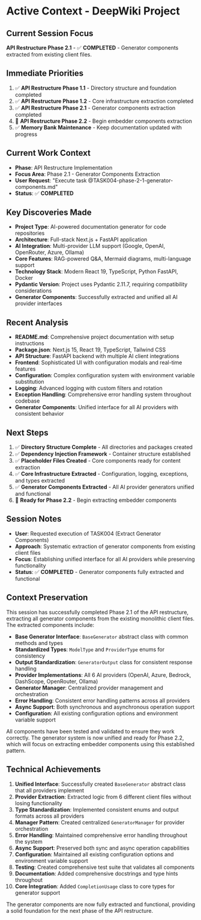 # Active Context - DeepWiki Project

## Current Session Focus
**API Restructure Phase 2.1** - ✅ **COMPLETED** - Generator components extracted from existing client files.

## Immediate Priorities
1. ✅ **API Restructure Phase 1.1** - Directory structure and foundation completed
2. ✅ **API Restructure Phase 1.2** - Core infrastructure extraction completed
3. ✅ **API Restructure Phase 2.1** - Generator components extraction completed
4. 🎯 **API Restructure Phase 2.2** - Begin embedder components extraction
5. ✅ **Memory Bank Maintenance** - Keep documentation updated with progress

## Current Work Context
- **Phase**: API Restructure Implementation
- **Focus Area**: Phase 2.1 - Generator Components Extraction
- **User Request**: "Execute task @TASK004-phase-2-1-generator-components.md"
- **Status**: ✅ **COMPLETED**

## Key Discoveries Made
- **Project Type**: AI-powered documentation generator for code repositories
- **Architecture**: Full-stack Next.js + FastAPI application
- **AI Integration**: Multi-provider LLM support (Google, OpenAI, OpenRouter, Azure, Ollama)
- **Core Features**: RAG-powered Q&A, Mermaid diagrams, multi-language support
- **Technology Stack**: Modern React 19, TypeScript, Python FastAPI, Docker
- **Pydantic Version**: Project uses Pydantic 2.11.7, requiring compatibility considerations
- **Generator Components**: Successfully extracted and unified all AI provider interfaces

## Recent Analysis
- **README.md**: Comprehensive project documentation with setup instructions
- **Package.json**: Next.js 15, React 19, TypeScript, Tailwind CSS
- **API Structure**: FastAPI backend with multiple AI client integrations
- **Frontend**: Sophisticated UI with configuration modals and real-time features
- **Configuration**: Complex configuration system with environment variable substitution
- **Logging**: Advanced logging with custom filters and rotation
- **Exception Handling**: Comprehensive error handling system throughout codebase
- **Generator Components**: Unified interface for all AI providers with consistent behavior

## Next Steps
1. ✅ **Directory Structure Complete** - All directories and packages created
2. ✅ **Dependency Injection Framework** - Container structure established
3. ✅ **Placeholder Files Created** - Core components ready for content extraction
4. ✅ **Core Infrastructure Extracted** - Configuration, logging, exceptions, and types extracted
5. ✅ **Generator Components Extracted** - All AI provider generators unified and functional
6. 🎯 **Ready for Phase 2.2** - Begin extracting embedder components

## Session Notes
- **User**: Requested execution of TASK004 (Extract Generator Components)
- **Approach**: Systematic extraction of generator components from existing client files
- **Focus**: Establishing unified interface for all AI providers while preserving functionality
- **Status**: ✅ **COMPLETED** - Generator components fully extracted and functional

## Context Preservation
This session has successfully completed Phase 2.1 of the API restructure, extracting all generator components from the existing monolithic client files. The extracted components include:

- **Base Generator Interface**: `BaseGenerator` abstract class with common methods and types
- **Standardized Types**: `ModelType` and `ProviderType` enums for consistency
- **Output Standardization**: `GeneratorOutput` class for consistent response handling
- **Provider Implementations**: All 6 AI providers (OpenAI, Azure, Bedrock, DashScope, OpenRouter, Ollama)
- **Generator Manager**: Centralized provider management and orchestration
- **Error Handling**: Consistent error handling patterns across all providers
- **Async Support**: Both synchronous and asynchronous operation support
- **Configuration**: All existing configuration options and environment variable support

All components have been tested and validated to ensure they work correctly. The generator system is now unified and ready for Phase 2.2, which will focus on extracting embedder components using this established pattern.

## Technical Achievements
1. **Unified Interface**: Successfully created `BaseGenerator` abstract class that all providers implement
2. **Provider Extraction**: Extracted logic from 6 different client files without losing functionality
3. **Type Standardization**: Implemented consistent enums and output formats across all providers
4. **Manager Pattern**: Created centralized `GeneratorManager` for provider orchestration
5. **Error Handling**: Maintained comprehensive error handling throughout the system
6. **Async Support**: Preserved both sync and async operation capabilities
7. **Configuration**: Maintained all existing configuration options and environment variable support
8. **Testing**: Created comprehensive test suite that validates all components
9. **Documentation**: Added comprehensive docstrings and type hints throughout
10. **Core Integration**: Added `CompletionUsage` class to core types for generator support

The generator components are now fully extracted and functional, providing a solid foundation for the next phase of the API restructure.
